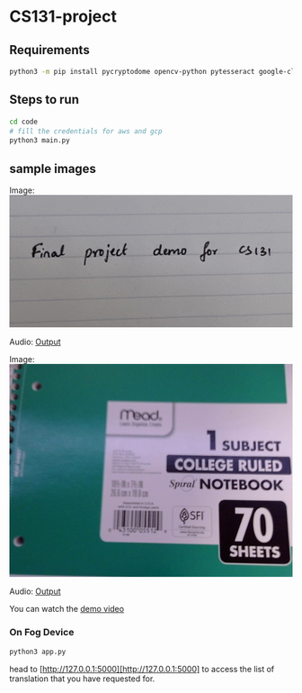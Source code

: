 # CS131-project

## Requirements
```sh
python3 -m pip install pycryptodome opencv-python pytesseract google-cloud-vision google-cloud-translate google-cloud-texttospeech pillow awscli boto3
```

## Steps to run 

```sh 
cd code
# fill the credentials for aws and gcp
python3 main.py
```

## sample images 

Image: 
![](https://github.com/rithvik78/CS131-project/blob/main/assets/Image.jpeg?raw=true)


Audio: 
[Output](https://github.com/rithvik78/CS131-project/raw/main/assets/test1.mp3)

Image: 
![](https://github.com/rithvik78/CS131-project/blob/main/assets/Image2.png?raw=true)


Audio: 
[Output](https://github.com/rithvik78/CS131-project/raw/main/assets/demo.mp3)


You can watch the [demo video](https://drive.google.com/file/d/1hebbEsJbwptsKQxF7HFrAWXE57-ICUw7/view?usp=sharing)



### On Fog Device

```sh
python3 app.py
```
head to [http://127.0.0.1:5000][http://127.0.0.1:5000] to access the list of translation that you have requested for. 